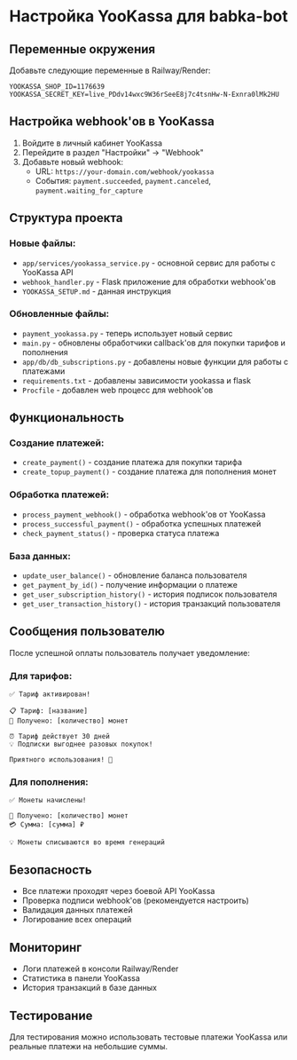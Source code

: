 # Настройка YooKassa для babka-bot

## Переменные окружения

Добавьте следующие переменные в Railway/Render:

```
YOOKASSA_SHOP_ID=1176639
YOOKASSA_SECRET_KEY=live_PDdv14wxc9W36rSeeE8j7c4tsnHw-N-Exnra0lMk2HU
```

## Настройка webhook'ов в YooKassa

1. Войдите в личный кабинет YooKassa
2. Перейдите в раздел "Настройки" → "Webhook"
3. Добавьте новый webhook:
   - URL: `https://your-domain.com/webhook/yookassa`
   - События: `payment.succeeded`, `payment.canceled`, `payment.waiting_for_capture`

## Структура проекта

### Новые файлы:
- `app/services/yookassa_service.py` - основной сервис для работы с YooKassa API
- `webhook_handler.py` - Flask приложение для обработки webhook'ов
- `YOOKASSA_SETUP.md` - данная инструкция

### Обновленные файлы:
- `payment_yookassa.py` - теперь использует новый сервис
- `main.py` - обновлены обработчики callback'ов для покупки тарифов и пополнения
- `app/db/db_subscriptions.py` - добавлены новые функции для работы с платежами
- `requirements.txt` - добавлены зависимости yookassa и flask
- `Procfile` - добавлен web процесс для webhook'ов

## Функциональность

### Создание платежей:
- `create_payment()` - создание платежа для покупки тарифа
- `create_topup_payment()` - создание платежа для пополнения монет

### Обработка платежей:
- `process_payment_webhook()` - обработка webhook'ов от YooKassa
- `process_successful_payment()` - обработка успешных платежей
- `check_payment_status()` - проверка статуса платежа

### База данных:
- `update_user_balance()` - обновление баланса пользователя
- `get_payment_by_id()` - получение информации о платеже
- `get_user_subscription_history()` - история подписок пользователя
- `get_user_transaction_history()` - история транзакций пользователя

## Сообщения пользователю

После успешной оплаты пользователь получает уведомление:

### Для тарифов:
```
✅ Тариф активирован!

📋 Тариф: [название]
💎 Получено: [количество] монет

⏰ Тариф действует 30 дней
💡 Подписки выгоднее разовых покупок!

Приятного использования! 🎉
```

### Для пополнения:
```
✅ Монеты начислены!

💎 Получено: [количество] монет
💳 Сумма: [сумма] ₽

💡 Монеты списываются во время генераций
```

## Безопасность

- Все платежи проходят через боевой API YooKassa
- Проверка подписи webhook'ов (рекомендуется настроить)
- Валидация данных платежей
- Логирование всех операций

## Мониторинг

- Логи платежей в консоли Railway/Render
- Статистика в панели YooKassa
- История транзакций в базе данных

## Тестирование

Для тестирования можно использовать тестовые платежи YooKassa или реальные платежи на небольшие суммы.
